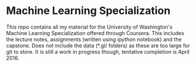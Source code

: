 # Machine Learning Specialization 

This repo contains all my material for the University of Washington's Machine Learning Specialization offered through Coursera. This includes the lecture notes, assignments (written using ipython notebook) and the capstone. Does not include the data (*.gl/ folders) as these are too large for git to store. It is still a work in progress though, tentative completion is April 2016.